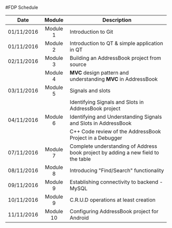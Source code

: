 #FDP Schedule

| Date        | Module          | Description |
| ----------  |:---------------:| ----------- |
|01/11/2016 | Module 1      | Introduction to Git|	
|01/11/2016 | Module 2      | Introduction to QT & simple application in QT |
|02/11/2016 | Module 3      | Building an AddressBook project from source |
|			| Module 4      | **MVC** design pattern and understanding **MVC** in AddressBook |
|03/11/2016 | Module 5		| Signals and slots |
|			|				| Identifying Signals and Slots in AddressBook project |
|04/11/2016	| Module 6		| Identifying and Understanding Signals and Slots in AddressBook
|			|				| C++ Code review of the AddressBook Project in a Debugger |
|07/11/2016 | Module 7		| Complete understanding of Address book project by adding a new field to the table |	
|08/11/2016 | Module 8      | Introducing  "Find/Search"  functionality |
|09/11/2016 | Module 9 		| Establishing connectivity to backend  - MySQL |
|10/11/2016 | Module 9      |      C.R.U.D operations at least creation|
|11/11/2016 | Module 10     | Configuring AddressBook project for Android |
